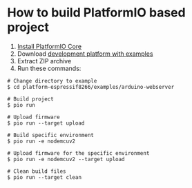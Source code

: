 How to build PlatformIO based project
=====================================

1. [Install PlatformIO Core](http://docs.platformio.org/page/core.html)
2. Download [development platform with examples](https://github.com/platformio/platform-espressif8266/archive/develop.zip)
3. Extract ZIP archive
4. Run these commands:

```shell
# Change directory to example
$ cd platform-espressif8266/examples/arduino-webserver

# Build project
$ pio run

# Upload firmware
$ pio run --target upload

# Build specific environment
$ pio run -e nodemcuv2

# Upload firmware for the specific environment
$ pio run -e nodemcuv2 --target upload

# Clean build files
$ pio run --target clean
```
